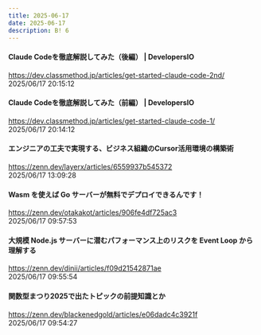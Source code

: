 ```yaml
---
title: 2025-06-17
date: 2025-06-17
description: B! 6
---
```


#### Claude Codeを徹底解説してみた（後編） | DevelopersIO
https://dev.classmethod.jp/articles/get-started-claude-code-2nd/<br>
2025/06/17 20:15:12<br>


#### Claude Codeを徹底解説してみた（前編） | DevelopersIO
https://dev.classmethod.jp/articles/get-started-claude-code-1/<br>
2025/06/17 20:14:12<br>


#### エンジニアの工夫で実現する、ビジネス組織のCursor活用環境の構築術
https://zenn.dev/layerx/articles/6559937b545372<br>
2025/06/17 13:09:28<br>


#### Wasm を使えば Go サーバーが無料でデプロイできるんです！
https://zenn.dev/otakakot/articles/906fe4df725ac3<br>
2025/06/17 09:57:53<br>


#### 大規模 Node.js サーバーに潜むパフォーマンス上のリスクを Event Loop から理解する
https://zenn.dev/dinii/articles/f09d21542871ae<br>
2025/06/17 09:55:54<br>


#### 関数型まつり2025で出たトピックの前提知識とか
https://zenn.dev/blackenedgold/articles/e06dadc4c3921f<br>
2025/06/17 09:54:27<br>


